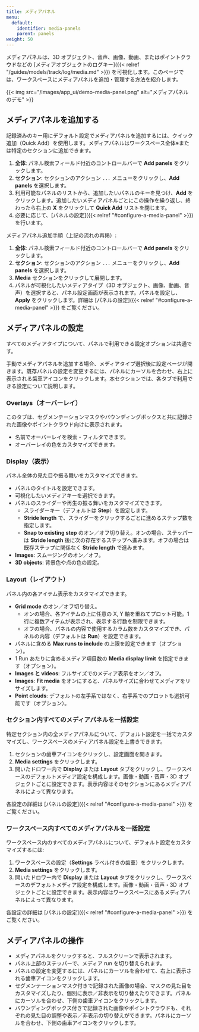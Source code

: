 ```yaml
---
title: メディアパネル
menu:
  default:
    identifier: media-panels
    parent: panels
weight: 50
---
```


メディアパネルは、3D オブジェクト、音声、画像、動画、またはポイントクラウドなどの [メディアオブジェクトのログキー]({{< relref "/guides/models/track/log/media.md" >}}) を可視化します。このページでは、ワークスペースにメディアパネルを追加・管理する方法を紹介します。

{{< img src="/images/app_ui/demo-media-panel.png" alt="メディアパネルのデモ" >}}

## メディアパネルを追加する

記録済みのキー用にデフォルト設定でメディアパネルを追加するには、クイック追加（Quick Add）を使用します。メディアパネルはワークスペース全体※または特定のセクションに追加できます。

1. **全体**: パネル検索フィールド付近のコントロールバーで **Add panels** をクリックします。
1. **セクション**: セクションのアクション `...` メニューをクリックし、**Add panels** を選択します。
1. 利用可能なパネルのリストから、追加したいパネルのキーを見つけ、**Add** をクリックします。追加したいメディアパネルごとにこの操作を繰り返し、終わったら右上の **X** をクリックして **Quick Add** リストを閉じます。
1. 必要に応じて、[パネルの設定]({{< relref "#configure-a-media-panel" >}}) を行います。

メディアパネル追加手順（上記の流れの再掲）:
1. **全体**: パネル検索フィールド付近のコントロールバーで **Add panels** をクリックします。
1. **セクション**: セクションのアクション `...` メニューをクリックし、**Add panels** を選択します。
1. **Media** セクションをクリックして展開します。
1. パネルが可視化したいメディアタイプ（3D オブジェクト、画像、動画、音声）を選択すると、パネル設定画面が表示されます。パネルを設定し、**Apply** をクリックします。詳細は [パネルの設定]({{< relref "#configure-a-media-panel" >}}) をご覧ください。

## メディアパネルの設定

すべてのメディアタイプについて、パネルで利用できる設定オプションは共通です。

手動でメディアパネルを追加する場合、メディアタイプ選択後に設定ページが開きます。既存パネルの設定を変更するには、パネルにカーソルを合わせ、右上に表示される歯車アイコンをクリックします。本セクションでは、各タブで利用できる設定について説明します。

### Overlays（オーバーレイ）

このタブは、セグメンテーションマスクやバウンディングボックスと共に記録された画像やポイントクラウド向けに表示されます。
- 名前でオーバーレイを検索・フィルタできます。
- オーバーレイの色をカスタマイズできます。

### Display（表示）

パネル全体の見た目や振る舞いをカスタマイズできます。
- パネルのタイトルを設定できます。
- 可視化したいメディアキーを選択できます。
- パネルのスライダーや再生の振る舞いをカスタマイズできます。
  - スライダーキー（デフォルトは **Step**）を設定します。
  - **Stride length** で、スライダーをクリックするごとに進めるステップ数を指定します。
  - **Snap to existing step** のオン／オフ切り替え。オンの場合、ステッパーは **Stride length** 後に次の存在するステップへ進みます。オフの場合は既存ステップに関係なく **Stride length** で進みます。
- **Images**: スムージングのオン／オフ。
- **3D objects**: 背景色や点の色の設定。

### Layout（レイアウト）

パネル内の各アイテム表示をカスタマイズできます。
- **Grid mode** のオン／オフ切り替え。
  - オンの場合、各アイテムの上に任意の X, Y 軸を重ねてプロット可能。1行に複数アイテムが表示され、表示する行数を制限できます。
  - オフの場合、パネルの内容で使用するカラム数をカスタマイズでき、パネルの内容（デフォルトは **Run**）を設定できます。
- パネルに含める **Max runs to include** の上限を設定できます（オプション）。
- 1 Run あたりに含めるメディア項目数の **Media display limit** を指定できます（オプション）。
- **Images と videos**: フルサイズでのメディア表示をオン／オフ。
- **Images**: **Fit media** をオンにすると、パネルサイズに合わせてメディアをリサイズします。
- **Point clouds**: デフォルトの左手系ではなく、右手系でのプロットも選択可能です（オプション）。

### セクション内すべてのメディアパネルを一括設定

特定セクション内の全メディアパネルについて、デフォルト設定を一括でカスタマイズし、ワークスペースのメディアパネル設定を上書きできます。
1. セクションの歯車アイコンをクリックし、設定画面を開きます。
1. **Media settings** をクリックします。
1. 開いたドロワー内で **Display** または **Layout** タブをクリックし、ワークスペースのデフォルトメディア設定を構成します。画像・動画・音声・3D オブジェクトごとに設定できます。表示内容はそのセクションにあるメディアパネルによって異なります。

各設定の詳細は [パネルの設定]({{< relref "#configure-a-media-panel" >}}) をご覧ください。

### ワークスペース内すべてのメディアパネルを一括設定

ワークスペース内のすべてのメディアパネルについて、デフォルト設定をカスタマイズするには:
1. ワークスペースの設定（**Settings** ラベル付きの歯車）をクリックします。
1. **Media settings** をクリックします。
1. 開いたドロワー内で **Display** または **Layout** タブをクリックし、ワークスペースのデフォルトメディア設定を構成します。画像・動画・音声・3D オブジェクトごとに設定できます。表示内容はワークスペースにあるメディアパネルによって異なります。

各設定の詳細は [パネルの設定]({{< relref "#configure-a-media-panel" >}}) をご覧ください。

## メディアパネルの操作

- メディアパネルをクリックすると、フルスクリーンで表示されます。
- パネル上部のステッパーで、メディア run を切り替えられます。
- パネルの設定を変更するには、パネルにカーソルを合わせて、右上に表示される歯車アイコンをクリックします。
- セグメンテーションマスク付きで記録された画像の場合、マスクの見た目をカスタマイズしたり、個別に表示／非表示を切り替えたりできます。パネルにカーソルを合わせ、下側の歯車アイコンをクリックします。
- バウンディングボックス付きで記録された画像やポイントクラウドも、それぞれの見た目の調整や表示／非表示の切り替えができます。パネルにカーソルを合わせ、下側の歯車アイコンをクリックします。